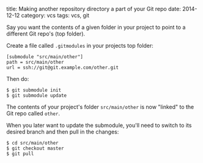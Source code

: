 title: Making another repository directory a part of your Git repo
date: 2014-12-12
category: vcs
tags: vcs, git

Say you want the contents of a given folder in your project to point
to a different Git repo's (top folder).

Create a file called ```.gitmodules``` in your projects top folder:

    [submodule "src/main/other"]
    path = src/main/other
    url = ssh://git@git.example.com/other.git

Then do:

    $ git submodule init
    $ git submodule update

The contents of your project's folder ```src/main/other``` is now
"linked" to the Git repo called ```other```.

When you later want to update the submodule, you'll need to switch to
its desired branch and then pull in the changes:

    $ cd src/main/other
    $ git checkout master
    $ git pull


